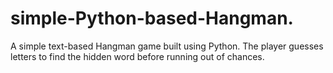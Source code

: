 # simple-Python-based-Hangman.
A simple text-based Hangman game built using Python. The player guesses letters to find the hidden word before running out of chances.
